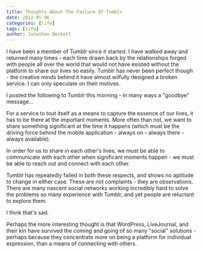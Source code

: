 ```yaml
---
title: Thoughts About The Failure Of Tumblr
date: 2012-05-06
categories: [life]
tags: [life]
author: Jonathan Beckett
---
```


I have been a member of Tumblr since it started. I have walked away and returned many times - each time drawn back by the relationships forged with people all over the world that would not have existed without the platform to share our lives so easily. Tumblr has never been perfect though - the creative minds behind it have almost wilfully designed a broken service. I can only speculate on their motives.

I posted the following to Tumblr this morning - in many ways a "goodbye" message...

For a service to tout itself as a means to capture the essence of our lives, it has to be there at the important moments. More often than not, we want to share something significant at the time it happens (which must be the driving force behind the mobile application - always on - always there - always available).

In order for us to share in each other's lives, we must be able to communicate with each other when significant moments happen - we must be able to reach out and connect with each other.

Tumblr has repeatedly failed in both these respects, and shows no aptitude to change in either case. These are not complaints - they are observations. There are many nascent social networks working incredibly hard to solve the problems so many experience with Tumblr, and yet people are reluctant to explore them.

I think that's sad.

Perhaps the more interesting thought is that WordPress, LiveJournal, and their kin have survived the coming and going of so many "social" solutions - perhaps because they concentrate more on being a platform for individual expression, than a means of connecting with others.